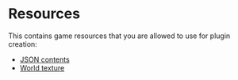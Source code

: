 # Resources

This contains game resources that you are allowed to use for plugin creation:

- [JSON contents](json.md)
- [World texture](world-texture.md)
